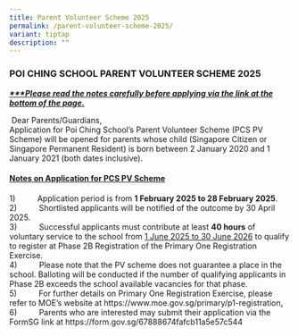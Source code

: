 ```yaml
---
title: Parent Volunteer Scheme 2025
permalink: /parent-volunteer-scheme-2025/
variant: tiptap
description: ""
---
```

<h3><strong>POI CHING SCHOOL PARENT VOLUNTEER SCHEME 2025</strong></h3>
<p><strong><em><u>***Please read the notes carefully before applying via the link at the bottom of the page.</u></em></strong>
</p>
<p>&nbsp;Dear Parents/Guardians,&nbsp;
<br>Application for Poi Ching School’s Parent Volunteer Scheme (PCS PV Scheme)
will be opened for parents whose child (Singapore Citizen or Singapore
Permanent Resident) is born between 2 January 2020 and 1 January 2021 (both
dates inclusive).&nbsp;&nbsp;</p>
<h4><strong><u>Notes on Application for PCS PV Scheme</u></strong></h4>
<p>1)&nbsp;&nbsp;&nbsp;&nbsp;&nbsp;&nbsp;&nbsp;&nbsp;&nbsp; Application period
is from <strong>1 February 2025 to 28 February 2025</strong>.
<br>2)&nbsp;&nbsp;&nbsp;&nbsp;&nbsp;&nbsp;&nbsp;&nbsp;&nbsp; Shortlisted applicants
will be notified of the outcome by 30 April 2025.
<br>3)&nbsp;&nbsp;&nbsp;&nbsp;&nbsp;&nbsp;&nbsp;&nbsp;&nbsp; Successful applicants
must contribute at least <strong>40 hours</strong> of voluntary service to
the school from <u>1 June 2025 to 30 June 2026</u> to qualify to register
at Phase 2B Registration of the Primary One Registration Exercise.
<br>4)&nbsp;&nbsp;&nbsp;&nbsp;&nbsp;&nbsp;&nbsp;&nbsp;&nbsp; Please note that
the PV scheme does not guarantee a place in the school. Balloting will
be conducted if the number of qualifying applicants in Phase 2B exceeds
the school available vacancies for that phase.&nbsp;
<br>5)&nbsp;&nbsp;&nbsp;&nbsp;&nbsp;&nbsp;&nbsp;&nbsp;&nbsp; For further details
on Primary One Registration Exercise, please refer to MOE’s website at
<a rel="noopener noreferrer nofollow" target="_blank">https://www.moe.gov.sg/primary/p1-registration</a><u>.</u>
<br>6)&nbsp;&nbsp;&nbsp;&nbsp;&nbsp;&nbsp;&nbsp;&nbsp;&nbsp; Parents who are
interested may submit their application via the FormSG link at <a rel="noopener noreferrer nofollow" target="_blank">https://form.gov.sg/67888674fafcb11a5e57c544</a> &nbsp;</p>
<p>&nbsp;</p>